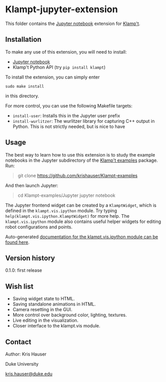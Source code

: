 # Klampt-jupyter-extension

This folder contains the [Jupyter notebook](http://jupyter.org) extension for [Klamp't](https://github.com/krishauser/Klampt).

## Installation

To make any use of this extension, you will need to install:

- [Jupyter notebook](http://jupyter.org) 
- Klamp't Python API (try `pip install klampt`)

To install the extension, you can simply enter

`sudo make install`

in this directory.

For more control, you can use the following Makefile targets:

- `install-user`: Installs this in the Jupyter user prefix
- `install-wurlitzer`: The wurlitzer library for capturing C++ output in Python.  This is not strictly needed, but is nice to have

## Usage

The best way to learn how to use this extension is to study the example notebooks in the Jupyter subdirectory of the [Klamp't examples](https://github.com/krishauser/Klampt-examples) package.
Run:

> git clone https://github.com/krishauser/Klampt-examples

And then launch Jupyter:

> cd Klampt-examples/Jupyter
> jupyter notebook

The Jupyter frontend widget can be created by a `KlamptWidget`, which is defined in the `klampt.vis.ipython` module. 
Try typing `help(klampt.vis.ipython.KlamptWidget)` for more help.  The `klampt.vis.ipython` module also contains useful helper widgets for editing robot configurations and points.

Auto-generated [documentation for the klampt.vis.ipython module can be found here](http://motion.pratt.duke.edu/klampt/pyklampt_docs/ipython_8py.html).

## Version history

0.1.0: first release


## Wish list

- Saving widget state to HTML.
- Saving standalone animations in HTML.
- Camera resetting in the GUI.
- More control over background color, lighting, textures.
- Live editing in the visualization.
- Closer interface to the klampt.vis module.

## Contact

Author: Kris Hauser

Duke University

kris.hauser@duke.edu
